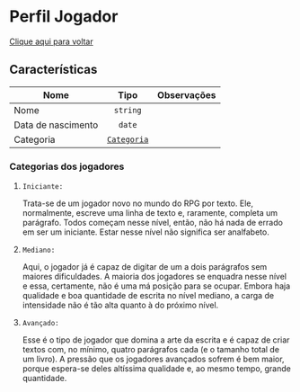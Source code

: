 # Perfil Jogador

[Clique aqui para voltar](https://github.com/oshThiago/repege#repege)

## Características

| Nome               | Tipo     | Observações |
|--------------------|:----------:|-------------|
| Nome               | `string` |             |
| Data de nascimento | `date` 	|             |
Categoria|[`Categoria`](#categorias-dos-jogadores)


### Categorias dos jogadores

1. `Iniciante:` 

	Trata-se de um jogador novo no mundo do RPG por texto. 
	Ele, normalmente, escreve uma linha de texto e, raramente, completa um parágrafo.
	Todos começam nesse nível, então, não há nada de errado em ser um iniciante.
	Estar nesse nível não significa ser analfabeto.

0. `Mediano:` 

	Aqui, o jogador já é capaz de digitar de um a dois parágrafos sem maiores dificuldades.
	A maioria dos jogadores se enquadra nesse nível e essa, certamente,
	não é uma má posição para se ocupar.
	Embora haja qualidade e boa quantidade de escrita no nível mediano, 
	a carga de intensidade não é tão alta quanto à do próximo nível.

0. `Avançado:` 

	Esse é o tipo de jogador que domina a arte da escrita e é capaz de criar textos com,
	no mínimo, quatro parágrafos cada (e o tamanho total de um livro).
	A pressão que os jogadores avançados sofrem é bem maior, 
	porque espera-se deles altíssima qualidade e, ao mesmo tempo, grande quantidade.

